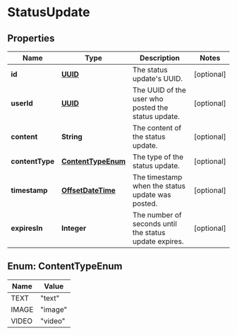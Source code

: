 
# StatusUpdate

## Properties
Name | Type | Description | Notes
------------ | ------------- | ------------- | -------------
**id** | [**UUID**](UUID.md) | The status update&#39;s UUID. |  [optional]
**userId** | [**UUID**](UUID.md) | The UUID of the user who posted the status update. |  [optional]
**content** | **String** | The content of the status update. |  [optional]
**contentType** | [**ContentTypeEnum**](#ContentTypeEnum) | The type of the status update. |  [optional]
**timestamp** | [**OffsetDateTime**](OffsetDateTime.md) | The timestamp when the status update was posted. |  [optional]
**expiresIn** | **Integer** | The number of seconds until the status update expires. |  [optional]


<a name="ContentTypeEnum"></a>
## Enum: ContentTypeEnum
Name | Value
---- | -----
TEXT | &quot;text&quot;
IMAGE | &quot;image&quot;
VIDEO | &quot;video&quot;



